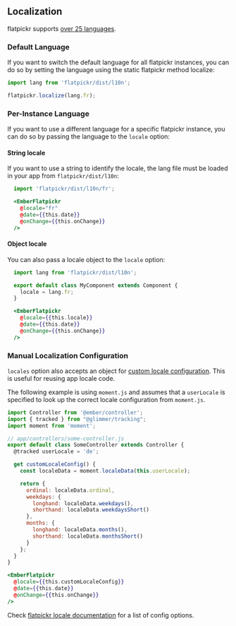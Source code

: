 ## Localization

flatpickr supports [over 25 languages](https://github.com/flatpickr/flatpickr/tree/master/src/l10n). 

### Default Language

If you want to switch the default language for all flatpickr instances, you can do so by setting the language using the static flatpickr method localize:

```js
import lang from 'flatpickr/dist/l10n';

flatpickr.localize(lang.fr);
```

### Per-Instance Language

If you want to use a different language for a specific flatpickr instance, you can do so by passing the language to the `locale` option:

#### String locale

If you want to use a string to identify the locale, the lang file must be loaded in your app from `flatpickr/dist/l10n`:

```js
  import 'flatpickr/dist/l10n/fr';
```

```handlebars
  <EmberFlatpickr
    @locale="fr"
    @date={{this.date}}
    @onChange={{this.onChange}}
  />
```

#### Object locale

You can also pass a locale object to the `locale` option:

```js
  import lang from 'flatpickr/dist/l10n';

  export default class MyComponent extends Component {
    locale = lang.fr;
  }
```

```handlebars
  <EmberFlatpickr
    @locale={{this.locale}}
    @date={{this.date}}
    @onChange={{this.onChange}}
  />
```

### Manual Localization Configuration

`locales` option also accepts an object for [custom locale configuration](https://chmln.github.io/flatpickr/#locale). This is useful for reusing app locale code.

The following example is using `moment.js` and assumes that a `userLocale` is specified to look up the correct locale configuration from `moment.js`.

```javascript
import Controller from '@ember/controller';
import { tracked } from "@glimmer/tracking";
import moment from 'moment';

// app/controllers/some-controller.js
export default class SomeController extends Controller {
  @tracked userLocale = 'de';

  get customLocaleConfig() {
    const localeData = moment.localeData(this.userLocale);

    return {
      ordinal: localeData.ordinal,
      weekdays: {
        longhand: localeData.weekdays(),
        shorthand: localeData.weekdaysShort()
      },
      months: {
        longhand: localeData.months(),
        shorthand: localeData.monthsShort()
      }
    };
  }
}
```

```handlebars
<EmberFlatpickr
  @locale={{this.customLocaleConfig}}
  @date={{this.date}}
  @onChange={{this.onChange}}
/>
```

Check [flatpickr locale documentation](https://chmln.github.io/flatpickr/#locale) for a list of config options.